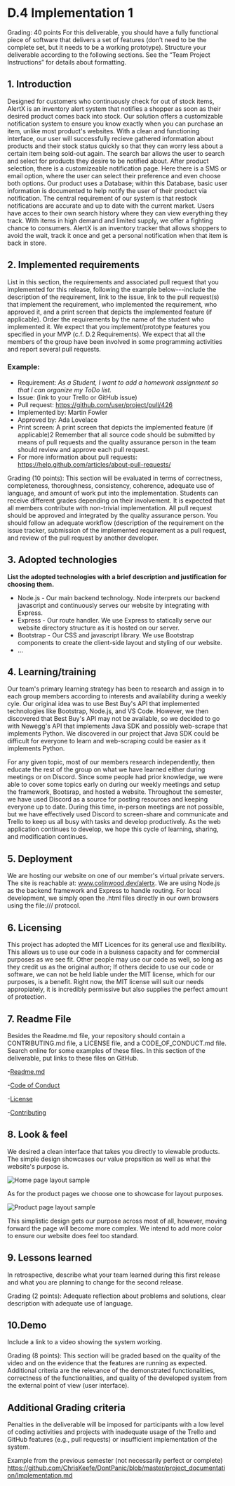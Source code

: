 # D.4 Implementation 1

Grading: 40 points
For this deliverable, you should have a fully functional piece of software that delivers a set of 
features (don’t need to be the complete set, but it needs to be a working prototype). Structure 
your deliverable according to the following sections. See the “Team Project Instructions” for 
details about formatting. 

## 1. Introduction

Designed for customers who continuously check for out of stock items, AlertX is an inventory alert system that notifies a shopper as soon as their desired product comes back into stock. Our solution offers a customizable notification system to ensure you know exactly when you can purchase an item, unlike most product's websites. With a clean and functioning interface, our user will successfully recieve gathered information about products and their stock status quickly so that they can worry less about a certain item being sold-out again. The search bar allows the user to search and select for products they desire to be notified about. After product selection, there is a customizeable notification page. Here there is a SMS or email option, where the user can select their preference and even choose both options. Our product uses a Database; within this Database, basic user information is documented to help notify the user of their product via notification. The central requirement of our system is that restock notifications are accurate and up to date with the current market. Users have acces to their own search history where they can view everything they track. With items in high demand and limited supply, we offer a fighting chance to consumers. AlertX is an inventory tracker that allows shoppers to avoid the wait, track it once and get a personal notification when that item is back in store.

## 2. Implemented requirements

List in this section, the requirements and associated pull request that you implemented for 
this release, following the example below---include the description of the requirement, 
link to the issue, link to the pull request(s) that implement the requirement, who 
implemented the requirement, who approved it, and a print screen that depicts the 
implemented feature (if applicable). Order the requirements by the name of the student 
who implemented it.
We expect that you implement/prototype features you specified in your MVP (c.f. D.2 
Requirements). We expect that all the members of the group have been involved in some 
programming activities and report several pull requests. 

### Example:

* Requirement: _As a Student, I want to add a homework assignment so that I can organize my ToDo 
list._
* Issue:  (link to your Trello or GitHub issue)
* Pull request: https://github.com/user/project/pull/426
* Implemented by: Martin Fowler
* Approved by: Ada Lovelace
* Print screen: A print screen that depicts the implemented feature (if applicable)2
Remember that all source code should be submitted by means of pull requests and the 
quality assurance person in the team should review and approve each pull request. 
* For more information about pull requests:
https://help.github.com/articles/about-pull-requests/ 

Grading (10 points): This section will be evaluated in terms of correctness, completeness,
thoroughness, consistency, coherence, adequate use of language, and amount of work put 
into the implementation. Students can receive different grades depending on their 
involvement. It is expected that all members contribute with non-trivial implementation.
All pull request should be approved and integrated by the quality assurance person. You 
should follow an adequate workflow (description of the requirement on the issue tracker, 
submission of the implemented requirement as a pull request, and review of the pull 
request by another developer. 

## 3. Adopted technologies

**List the adopted technologies with a brief description and justification for choosing them.**

* Node.js - Our main backend technology. Node interprets our backend javascript and continuously serves our website by integrating with Express.
* Express - Our route handler. We use Express to statically serve our website directory structure as it is hosted on our server.
* Bootstrap - Our CSS and javascript library. We use Bootstrap components to create the client-side layout and styling of our website.
* ...

## 4. Learning/training

Our team's primary learning strategy has been to research and assign in to each group members according to interests and availability during a weekly cyle. Our original idea was to use Best Buy's API that implemented technologies like Bootstrap, Node.js, and VS Code. However, we then discovered that Best Buy's API may not be available, so we decided to go with Newegg's API that implements Java SDK and possibly web-scrape that implements Python. We discovered in our project that Java SDK could be difficult for everyone to learn and web-scraping could be easier as it implements Python. 

For any given topic, most of our members research independently, then educate the rest of the group on what we have learned either during meetings or on Discord. Since some people had prior knowledge, we were able to cover some topics early on during our weekly meetings and setup the framework, Bootsrap, and hosted a website. Throughout the semester, we have used Discord as a source for posting resources and keeping everyone up to date. During this time, in-person meetings are not possible, but we have effectively used Discord to screen-share and communicate and Trello to keep us all busy with tasks and develop productively. As the web application continues to develop, we hope this cycle of learning, sharing, and modification continues. 

## 5. Deployment

We are hosting our website on one of our member's virtual private servers. The site is reachable at: www.colinwood.dev/alertx. We are using Node.js as the backend framework and Express to handle routing. For local development, we simply open the .html files directly in our own browsers using the file:/// protocol.

## 6. Licensing

This project has adopted the MIT Licences for its general use and flexibility. This allows us to use our code in a buisness capacity and for commercial purposes as we see fit. Other people may use our code as well, so long as they credit us as the original author; If others decide to use our code or software, we can not be held liable under the MIT license, which for our purposes, is a benefit. Right now, the MIT license will suit our needs appropiately, it is incredibly permissive but also supplies the perfect amount of protection.

## 7. Readme File
Besides the Readme.md file, your repository should contain a CONTRIBUTING.md 
file, a LICENSE file, and a CODE_OF_CONDUCT.md file. Search online for some 
examples of these files. In this section of the deliverable, put links to these files on GitHub.

-[Readme.md](https://github.com/colinvwood/AlertX/blob/main/README.md)

-[Code of Conduct](https://github.com/colinvwood/AlertX/blob/main/CODE_OF_CONDUCT.md)

-[License](https://github.com/colinvwood/AlertX/blob/main/LICENSE)

-[Contributing](https://github.com/colinvwood/AlertX/blob/main/LICENSE)

## 8. Look & feel

We desired a clean interface that takes you directly to viewable products. The simple design showcases our value propsition as well as what the website's purpose is.

![Home page layout sample](../site/public/image/"home_page_sample.jpg")

As for the product pages we choose one to showcase for layout purposes.

![Product page layout sample](../site/public/image/"product_page_sample.jpg")

This simplistic design gets our purpose across most of all, however, moving forward the page will become more complex. We intend to add more color to ensure our website does feel too standard.

## 9. Lessons learned

In retrospective, describe what your team learned during this first release and what you 
are planning to change for the second release. 

Grading (2 points): Adequate reflection about problems and solutions, clear description 
with adequate use of language.

## 10.Demo

Include a link to a video showing the system working.

Grading (8 points): This section will be graded based on the quality of the video and on the 
evidence that the features are running as expected. Additional criteria are the relevance 
of the demonstrated functionalities, correctness of the functionalities, and quality of the 
developed system from the external point of view (user interface).

## Additional Grading criteria

Penalties in the deliverable will be imposed for participants with a low level of coding activities 
and projects with inadequate usage of the Trello and GitHub features (e.g., pull requests) or 
insufficient implementation of the system.

Example from the previous semester (not necessarily perfect or complete)
https://github.com/ChrisKeefe/DontPanic/blob/master/project_documentation/Implementation.md
